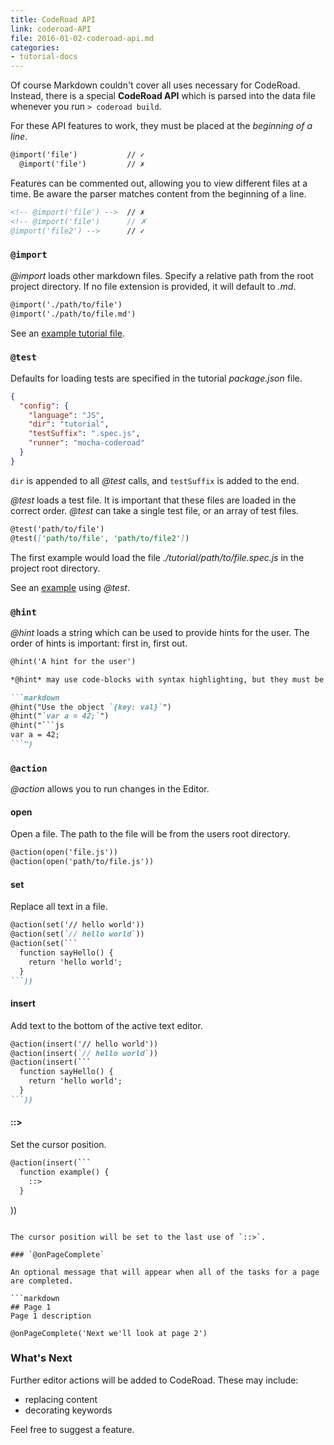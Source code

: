 ```yaml
---
title: CodeRoad API
link: coderoad-API
file: 2016-01-02-coderoad-api.md
categories:
- tutorial-docs
---
```


Of course Markdown couldn't cover all uses necessary for CodeRoad. Instead, there is a special **CodeRoad API** which is parsed into the data file whenever you run `> coderoad build`.

For these API features to work, they must be placed at the *beginning of a line*.

```markdown
@import('file')           // ✓
  @import('file')         // ✗
```

Features can be commented out, allowing you to view different files at a time. Be aware the parser matches content from the beginning of a line.

```markdown
<!-- @import('file') -->  // ✗
<!-- @import('file')      // ✗
@import('file2') -->      // ✓
```

### `@import`

*@import* loads other markdown files. Specify a relative path from the root project directory. If no file extension is provided, it will default to *.md*.

```markdown
@import('./path/to/file')
@import('./path/to/file.md')
```

See an [example tutorial file](https://github.com/coderoad/coderoad-functional-school/blob/master/tutorial/tutorial.md).


### `@test`

Defaults for loading tests are specified in the tutorial *package.json* file.

```json
{
  "config": {
    "language": "JS",
    "dir": "tutorial",
    "testSuffix": ".spec.js",
    "runner": "mocha-coderoad"
  }
}
```

`dir` is appended to all *@test* calls, and `testSuffix` is added to the end.

*@test* loads a test file. It is important that these files are loaded in the correct order. *@test* can take a single test file, or an array of test files.

```markdown
@test('path/to/file')
@test(['path/to/file', 'path/to/file2'])
```

The first example would load the file *./tutorial/path/to/file.spec.js* in the project root directory.

See an [example](https://github.com/coderoad/coderoad-functional-school/blob/master/tutorial/1/01/filter.md) using *@test*.

### `@hint`

*@hint* loads a string which can be used to provide hints for the user. The order of hints is important: first in, first out.

```markdown
@hint('A hint for the user')

*@hint* may use code-blocks with syntax highlighting, but they must be wrapped in quotes.

```markdown
@hint("Use the object `{key: val}`")
@hint("`var a = 42;`")
@hint("```js
var a = 42;
```")
```

### `@action`

*@action* allows you to run changes in the Editor.

#### open

Open a file. The path to the file will be from the users root directory.

```markdown
@action(open('file.js'))
@action(open('path/to/file.js'))
```

#### set

Replace all text in a file.

```markdown
@action(set('// hello world'))
@action(set(`// hello world`))
@action(set(```
  function sayHello() {
    return 'hello world';
  }
```))
```

#### insert

Add text to the bottom of the active text editor.

```markdown
@action(insert('// hello world'))
@action(insert(`// hello world`))
@action(insert(```
  function sayHello() {
    return 'hello world';
  }
```))
```

#### ::>

Set the cursor position.

```markdown
@action(insert(```
  function example() {
    ::>
  }
 ```
))
```

The cursor position will be set to the last use of `::>`.

### `@onPageComplete`

An optional message that will appear when all of the tasks for a page are completed.

```markdown
## Page 1
Page 1 description

@onPageComplete('Next we'll look at page 2')
```

### What's Next

Further editor actions will be added to CodeRoad. These may include:

* replacing content
* decorating keywords

Feel free to suggest a feature.
